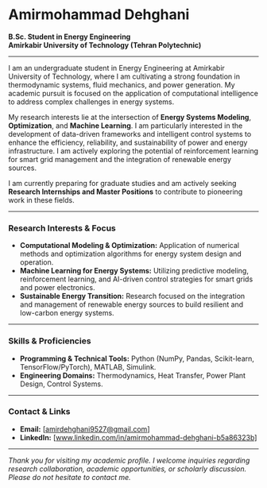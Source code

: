 # Amirmohammad Dehghani

**B.Sc. Student in Energy Engineering**  
**Amirkabir University of Technology (Tehran Polytechnic)**  

---

I am an undergraduate student in Energy Engineering at Amirkabir University of Technology, where I am cultivating a strong foundation in thermodynamic systems, fluid mechanics, and power generation. My academic pursuit is focused on the application of computational intelligence to address complex challenges in energy systems.

My research interests lie at the intersection of **Energy Systems Modeling**, **Optimization**, and **Machine Learning**. I am particularly interested in the development of data-driven frameworks and intelligent control systems to enhance the efficiency, reliability, and sustainability of power and energy infrastructure. I am actively exploring the potential of reinforcement learning for smart grid management and the integration of renewable energy sources.

I am currently preparing for graduate studies and am actively seeking **Research Internships and Master Positions** to contribute to pioneering work in these fields.

---

### Research Interests & Focus

*   **Computational Modeling & Optimization:** Application of numerical methods and optimization algorithms for energy system design and operation.
*   **Machine Learning for Energy Systems:** Utilizing predictive modeling, reinforcement learning, and AI-driven control strategies for smart grids and power electronics.
*   **Sustainable Energy Transition:** Research focused on the integration and management of renewable energy sources to build resilient and low-carbon energy systems.

---

### Skills & Proficiencies

*   **Programming & Technical Tools:** Python (NumPy, Pandas, Scikit-learn, TensorFlow/PyTorch), MATLAB, Simulink.
*   **Engineering Domains:** Thermodynamics, Heat Transfer, Power Plant Design, Control Systems.

---

### Contact & Links

*   **Email:** [amirdehghani9527@gmail.com]
*   **LinkedIn:** [www.linkedin.com/in/amirmohammad-dehghani-b5a86323b]

---

*Thank you for visiting my academic profile. I welcome inquiries regarding research collaboration, academic opportunities, or scholarly discussion. Please do not hesitate to contact me.*
